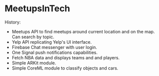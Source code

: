 # MeetupsInTech

History:
- Meetups API to find meetups around current location and on the map. Can search by topic.
- Yelp API replicating Yelp's UI interface.
- Firebase Chat messenger with user login.
- One Signal push notifications capabilities.
- Fetch NBA data and displays teams and and players.
- Simple ARKit module.
- Simple CoreML module to classify objects and cars.
